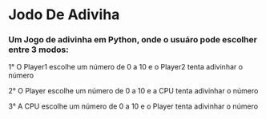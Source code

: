 # Jodo De Adiviha
### Um Jogo de adivinha em Python, onde o usuáro pode escolher entre 3 modos:


1° O Player1 escolhe um número de 0 a 10 e o Player2 tenta adivinhar o número

2° O Player escolhe um número de 0 a 10 e a CPU tenta adivinhar o número

3° A CPU escolhe um número de 0 a 10 e o Player tenta adivinhar o número
